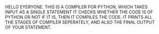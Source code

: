 HELLO EYERYONE.
THIS IS A COMPILER FOR PYTHON, WHICH TAKES INPUT AS A SINGLE STATEMENT
IT CHECKS WHETHER THE CODE IS OF PYTHON OR NOT
IF IT IS, THEN IT COMPILES THE CODE.
IT PRINTS ALL THE STAGES OF COMPILER SEPERATELY, AND ALSO THE FINAL OUTPUT OF YOUR STATEMENT.
